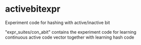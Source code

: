 # activebitexpr
Experiment code for hashing with active/inactive bit

"expr_suites/con_abit" contains the experiment code for learning continuous active code vector together with learning hash code
